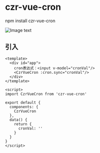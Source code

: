 # czr-vue-cron

npm install czr-vue-cron

![Image text](https://gitee.com/CzRger/CzrVueCron/raw/master/src/assets/img_1.png)

## 引入
```vue
<template>
  <div id="app">
    cron表达式：<input v-model="cronVal"/>
    <CzrVueCron :cron.sync="cronVal"/>
  </div>
</template>

<script>
import CzrVueCron from 'czr-vue-cron'

export default {
  components: {
    CzrVueCron
  },
  data() {
    return {
      cronVal: ''
    }
  }
}
</script>
```

